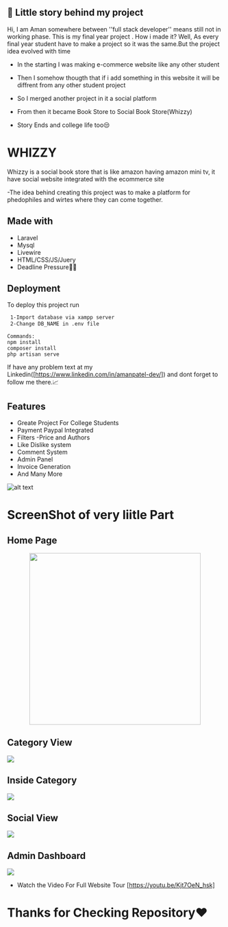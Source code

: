 
## 🚀 Little story behind my project
Hi,
I am Aman somewhere between ''full stack developer'' means still not in working phase.
This is my final year project .
How i made it?
Well, As every final year student have to make a project so it was the same.But the project idea evolved with time 

- In the starting I was making e-commerce website like any other student
- Then I somehow thougth that if i add something in this website it will be diffrent from any other student project 
- So I merged another project in it a social platform
- From then it became Book Store to Social Book Store(Whizzy)  

- Story Ends and college life too😒


# WHIZZY

Whizzy is a social book store that is like amazon having amazon mini tv, it have social website integrated with the ecommerce site

-The idea behind creating this project was to make a platform for phedophiles and wirtes where they can come together.

## Made with
- Laravel
- Mysql
- Livewire
- HTML/CSS/JS/Juery
- Deadline Pressure🏹😐

## Deployment

To deploy this project run

```bash
 1-Import database via xampp server
 2-Change DB_NAME in .env file
```
```
Commands:
npm install
composer install
php artisan serve
```
If have any problem text at my Linkedin([https://www.linkedin.com/in/amanpatel-dev/]) and dont forget to follow me there.📈

## Features

- Greate Project For College Students
- Payment Paypal Integrated
- Filters -Price and Authors
- Like Dislike system
- Comment System
- Admin Panel
- Invoice Generation
- And Many More


![alt text](https://github.com/amanpatel-dev/social-book-store/blob/main/public/images/logomain.png)

# ScreenShot of very liitle Part

## Home Page

<p align="center"><a href="https://laravel.com" target="_blank"><img src="https://github.com/amanpatel-dev/social-book-store/blob/main/ScreenShots/1.png" width="400"></a></p>

## Category View

<div><img src="https://github.com/amanpatel-dev/social-book-store/blob/main/ScreenShots/category%20page.png" ></div>

## Inside Category

<div><img src="https://github.com/amanpatel-dev/social-book-store/blob/main/ScreenShots/3-inside%20category.png" ></div>

## Social View    

<div><img src="https://github.com/amanpatel-dev/social-book-store/blob/main/ScreenShots/6-docial%20page.png" ></div>

## Admin Dashboard    

<div><img src="https://github.com/amanpatel-dev/social-book-store/blob/main/ScreenShots/7-admin%20dasd.png" ></div>

- Watch the Video For Full Website Tour [https://youtu.be/Kjt7OeN_hsk]

# Thanks for Checking Repository❤️
